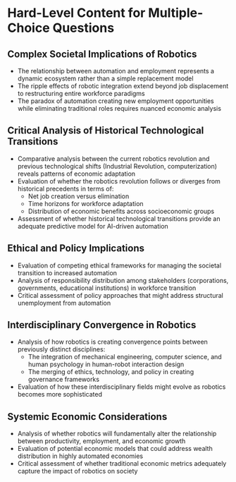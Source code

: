 # Hard-Level Content for Multiple-Choice Questions

## Complex Societal Implications of Robotics
- The relationship between automation and employment represents a dynamic ecosystem rather than a simple replacement model
- The ripple effects of robotic integration extend beyond job displacement to restructuring entire workforce paradigms
- The paradox of automation creating new employment opportunities while eliminating traditional roles requires nuanced economic analysis

## Critical Analysis of Historical Technological Transitions
- Comparative analysis between the current robotics revolution and previous technological shifts (Industrial Revolution, computerization) reveals patterns of economic adaptation
- Evaluation of whether the robotics revolution follows or diverges from historical precedents in terms of:
  - Net job creation versus elimination
  - Time horizons for workforce adaptation
  - Distribution of economic benefits across socioeconomic groups
- Assessment of whether historical technological transitions provide an adequate predictive model for AI-driven automation

## Ethical and Policy Implications
- Evaluation of competing ethical frameworks for managing the societal transition to increased automation
- Analysis of responsibility distribution among stakeholders (corporations, governments, educational institutions) in workforce transition
- Critical assessment of policy approaches that might address structural unemployment from automation

## Interdisciplinary Convergence in Robotics
- Analysis of how robotics is creating convergence points between previously distinct disciplines:
  - The integration of mechanical engineering, computer science, and human psychology in human-robot interaction design
  - The merging of ethics, technology, and policy in creating governance frameworks
- Evaluation of how these interdisciplinary fields might evolve as robotics becomes more sophisticated

## Systemic Economic Considerations
- Analysis of whether robotics will fundamentally alter the relationship between productivity, employment, and economic growth
- Evaluation of potential economic models that could address wealth distribution in highly automated economies
- Critical assessment of whether traditional economic metrics adequately capture the impact of robotics on society